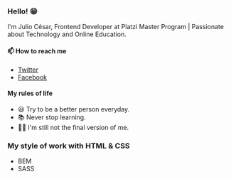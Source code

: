 ### Hello! 😁

<!--
**juliocesardeveloper/juliocesardeveloper** is a ✨ _special_ ✨ repository because its `README.md` (this file) appears on your GitHub profile.

Here are some ideas to get you started:

- 🔭 I’m currently working on ...
- 🌱 I’m currently learning ...
- 👯 I’m looking to collaborate on ...
- 🤔 I’m looking for help with ...
- 💬 Ask me about ...
- 📫 How to reach me: ...
- 😄 Pronouns: ...
- ⚡ Fun fact: ...
-->
I'm Julio César, Frontend Developer at Platzi Master Program | Passionate about Technology and Online Education.

#### 📫 How to reach me

- [Twitter](https://twitter.com/JulioForce)
- [Facebook](https://www.facebook.com/juliowebdev)

#### My rules of life

- 😃 Try to be a better person everyday.
- 📚 Never stop learning.
- 🧙‍♂️ I'm still not the final version of me.

### My style of work with HTML & CSS

- BEM
- SASS
